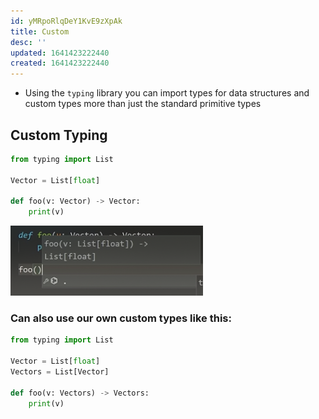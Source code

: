 ```yaml
---
id: yMRpoRlqDeY1KvE9zXpAk
title: Custom
desc: ''
updated: 1641423222440
created: 1641423222440
---
```


- Using the `typing` library you can import types for data structures and custom types more than just the standard primitive types

## Custom Typing

```python
from typing import List

Vector = List[float]	

def foo(v: Vector) -> Vector:
	print(v)
```

![alt](assets/images/Pasted_image_20211215085306.png)

### Can also use our own custom types like this:

```python
from typing import List

Vector = List[float]
Vectors = List[Vector]

def foo(v: Vectors) -> Vectors:
	print(v)
```
